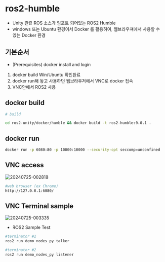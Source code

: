# ros2-humble

* Unity 관련 ROS 소스가 임포트 되어있는 ROS2 Humble
* windows 또는 Ubuntu 환경이서 Docker 를 활용하여, 웹브라우져에서 사용할 수 있는 Docker 환경


## 기본순서

* (Prerequisites) docker install and login
1. docker build Win/Ubuntu 확인완료
2. docker run해 놓고 사용하던 웹브라우저에서 VNC로 docker 접속
3. VNC안에서 ROS2 사용


## docker build
```bash
# build

cd ros2-unity/docker/humble && docker build -t ros2-humble:0.0.1 .

```

## docker run

```bash
docker run -p 6080:80 -p 10000:10000 --security-opt seccomp=unconfined --shm-size=1024m ros2-humble:0.0.1

```

## VNC access

![20240725-002818](https://github.com/user-attachments/assets/a89d000f-d956-4453-a849-a333a9ffd5f3)


```bash
#web browser (ex Chrome)
http://127.0.0.1:6080/

```


## VNC Terminal sample

![20240725-003335](https://github.com/user-attachments/assets/e889dd6b-8c69-4fdd-ac6d-6311632e8e6b)

* ROS2 Sample Test
```bash
#terminator #1
ros2 run demo_nodes_py talker

#terminator #2
ros2 run demo_nodes_py listener

```






